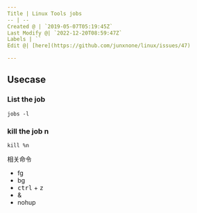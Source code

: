 ```yaml
---
Title | Linux Tools jobs
-- | --
Created @ | `2019-05-07T05:19:45Z`
Last Modify @| `2022-12-20T08:59:47Z`
Labels | ``
Edit @| [here](https://github.com/junxnone/linux/issues/47)

---
```

## Usecase

### List the job

```
jobs -l
```

### kill the job n

```
kill %n
```

相关命令
- fg
- bg
- <kbd>ctrl</kbd> + <kbd>z</kbd>
- &
- nohup
